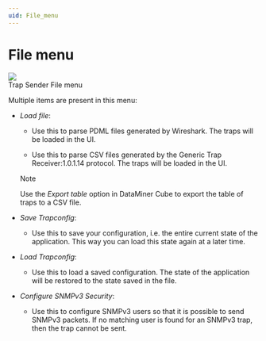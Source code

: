```yaml
---
uid: File_menu
---
```


# File menu

![](~/develop/images/QADS_TrapSenderFile.png)
<br>Trap Sender File menu

Multiple items are present in this menu:

- *Load file*:

  - Use this to parse PDML files generated by Wireshark. The traps will be loaded in the UI.

  - Use this to parse CSV files generated by the Generic Trap Receiver:1.0.1.14 protocol. The traps will be loaded in the UI.

  > [!NOTE]
  > Use the *Export table* option in DataMiner Cube to export the table of traps to a CSV file.

- *Save Trapconfig*:

  - Use this to save your configuration, i.e. the entire current state of the application. This way you can load this state again at a later time.

- *Load Trapconfig*:

  - Use this to load a saved configuration. The state of the application will be restored to the state saved in the file.

- *Configure SNMPv3 Security*:

  - Use this to configure SNMPv3 users so that it is possible to send SNMPv3 packets. If no matching user is found for an SNMPv3 trap, then the trap cannot be sent.
